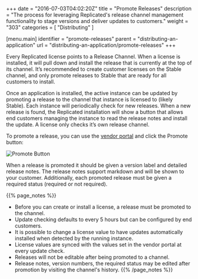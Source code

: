+++
date = "2016-07-03T04:02:20Z"
title = "Promote Releases"
description = "The process for leveraging Replicated's release channel management functionality to stage versions and deliver updates to customers."
weight = "303"
categories = [ "Distributing" ]

[menu.main]
identifier = "promote-releases"
parent     = "distributing-an-application"
url        = "distributing-an-application/promote-releases"
+++

Every Replicated license points to a Release Channel. When a license is installed, it will pull down and install the release that is currently at the top of its channel. It’s recommended to create customer licenses on the Stable channel, and only promote releases to Stable that are ready for all customers to install.

Once an application is installed, the active instance can be updated by promoting a release to the channel that instance is licensed to (likely Stable).  Each instance will periodically check for new releases. When a new release is found, the Replicated installation will show a button that allows end customers managing the instance to read the release notes and install the update.
A license only checks it’s own release channel.

To promote a release, you can use the [vendor portal](https://vendor.replicated.com/releases) and click the Promote button:

 ![Promote Button](/images/promote-button.png)

When a release is promoted it should be given a version label and detailed release notes. The release notes support markdown and will be shown to your customer. Additionally, each promoted release must be given a required status (required or not required).

{{% page_notes %}}
- Before you can create or install a license, a release must be promoted to the channel.
- Update checking defaults to every 5 hours but can be configured by end customers.
- It is possible to change a license value to have updates automatically installed when detected by the running instance.
- License values are synced with the values set in the vendor portal at every update check.
- Releases will not be editable after being promoted to a channel.
- Release notes, version numbers, the required status may be edited after promotion by visiting the channel's history.
{{% /page_notes %}}
